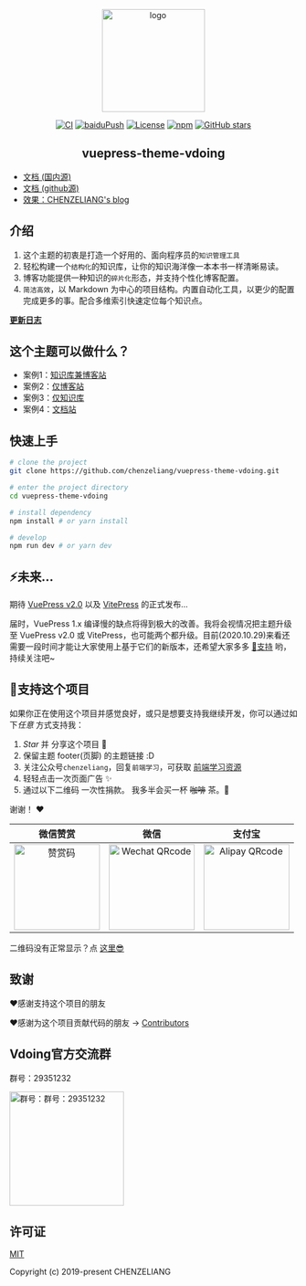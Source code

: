 <p align="center"><a href="https://chenzeliang.com/" target="_blank" rel="noopener noreferrer"><img width="180" src="https://cdn.jsdelivr.net/gh/chenzeliang/image_store/blog/20200409124835.png" alt="logo"></a></p>

<p align="center">
  <a href="https://github.com/chenzeliang/vuepress-theme-vdoing/actions?query=workflow%3ACI"><img src="https://github.com/chenzeliang/vuepress-theme-vdoing/workflows/CI/badge.svg" alt="CI"></a>
  <a href="https://github.com/chenzeliang/vuepress-theme-vdoing/actions?query=workflow%3AbaiduPush"><img src="https://github.com/chenzeliang/vuepress-theme-vdoing/workflows/baiduPush/badge.svg" alt="baiduPush"></a>
  <a href="https://github.com/chenzeliang/vuepress-theme-vdoing/blob/master/LICENSE"><img src="https://img.shields.io/github/license/chenzeliang/vuepress-theme-vdoing
" alt="License"></a>
  <a href="https://www.npmjs.com/package/vuepress-theme-vdoing"><img alt="npm" src="https://img.shields.io/npm/v/vuepress-theme-vdoing"></a>
  <a href="https://github.com/chenzeliang/vuepress-theme-vdoing/stargazers"><img src="https://img.shields.io/github/stars/chenzeliang/vuepress-theme-vdoing?logo=ReverbNation&logoColor=rgba(255,255,255,.6)" alt="GitHub stars"></a>



</p>

<h2 align="center">vuepress-theme-vdoing</h2>

* [文档 (国内源)](https://doc.chenzeliang.com/)
* [文档 (github源)](https://chenzeliang.github.io/vuepress-theme-vdoing-doc/)
* [效果：CHENZELIANG's blog](https://chenzeliang.com/)


## 介绍
1. 这个主题的初衷是打造一个好用的、面向程序员的`知识管理工具`
2. 轻松构建一个`结构化`的知识库，让你的知识海洋像一本本书一样清晰易读。
3. 博客功能提供一种知识的`碎片化`形态，并支持个性化博客配置。
4. `简洁高效`，以 Markdown 为中心的项目结构。内置自动化工具，以更少的配置完成更多的事。配合多维索引快速定位每个知识点。

[**更新日志**](https://github.com/chenzeliang/vuepress-theme-vdoing/releases)

## 这个主题可以做什么？
* 案例1：[知识库兼博客站](https://chenzeliang.com/)
* 案例2：[仅博客站](https://chenzeliang.github.io/vdoing-demo-blog/)
* 案例3：[仅知识库](https://chenzeliang.github.io/vdoing-demo-repository/)
* 案例4：[文档站](https://chenzeliang.github.io/vuepress-theme-vdoing-doc/)


## 快速上手

```bash
# clone the project
git clone https://github.com/chenzeliang/vuepress-theme-vdoing.git

# enter the project directory
cd vuepress-theme-vdoing

# install dependency
npm install # or yarn install

# develop
npm run dev # or yarn dev
```
## ⚡️未来...


期待 [VuePress v2.0](https://github.com/vuepress/vuepress-next) 以及 [VitePress](https://github.com/vuejs/vitepress) 的正式发布...

届时，VuePress 1.x 编译慢的缺点将得到极大的改善。我将会视情况把主题升级至 VuePress v2.0 或 VitePress，也可能两个都升级。目前(2020.10.29)来看还需要一段时间才能让大家使用上基于它们的新版本，还希望大家多多 [:sparkling_heart:支持](https://doc.chenzeliang.com/pages/1b12ed/) 哟，持续关注吧~

## :sparkling_heart:支持这个项目

如果你正在使用这个项目并感觉良好，或只是想要支持我继续开发，你可以通过如下*任意* 方式支持我：

1. *Star* 并 分享这个项目 :rocket:
2. 保留主题 footer(页脚) 的主题链接 :D
3. 关注公众号`chenzeliang`，回复`前端学习`，可获取 [前端学习资源](https://github.com/chenzeliang/blog-gitalk-comment/wiki/Front-end-Study)
4. 轻轻点击一次页面广告 ✨
5. 通过以下二维码 一次性捐款。 我多半会买一杯 ~~咖啡~~ 茶。:tea:

谢谢！ :heart:

| 微信赞赏 | 微信 | 支付宝 |
| :---: | :---: | :---: |
| <img src="https://cdn.jsdelivr.net/gh/chenzeliang/image_store/blog/20200523131533.jpg" alt="赞赏码" width=150> | <img src="https://cdn.jsdelivr.net/gh/chenzeliang/image_store/blog/20200410113708.jpg" alt="Wechat QRcode" width=150>| <img src="https://cdn.jsdelivr.net/gh/chenzeliang/image_store/blog/20200410113707.jpg" alt="Alipay QRcode" width=150> |

二维码没有正常显示？点 [这里😎](https://doc.chenzeliang.com/pages/1b12ed/)

## 致谢
:heart:感谢支持这个项目的朋友

:heart:感谢为这个项目贡献代码的朋友 → [Contributors](https://github.com/chenzeliang/vuepress-theme-vdoing/graphs/contributors)

## Vdoing官方交流群
群号：29351232

<img src="https://cdn.jsdelivr.net/gh/chenzeliang/image_store/blog/20200712122307.jpg" alt="群号：群号：29351232" width="200">


## 许可证
[MIT](https://github.com/chenzeliang/vuepress-theme-vdoing/blob/master/LICENSE)

Copyright (c) 2019-present CHENZELIANG
